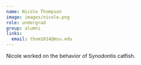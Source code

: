 ```yaml
---
name: Nicole Thompson
image: images/nicole.png
role: undergrad
group: alumni
links:
  email: thom1014@msu.edu
---
```


Nicole worked on the behavior of Synodontis catfish.
